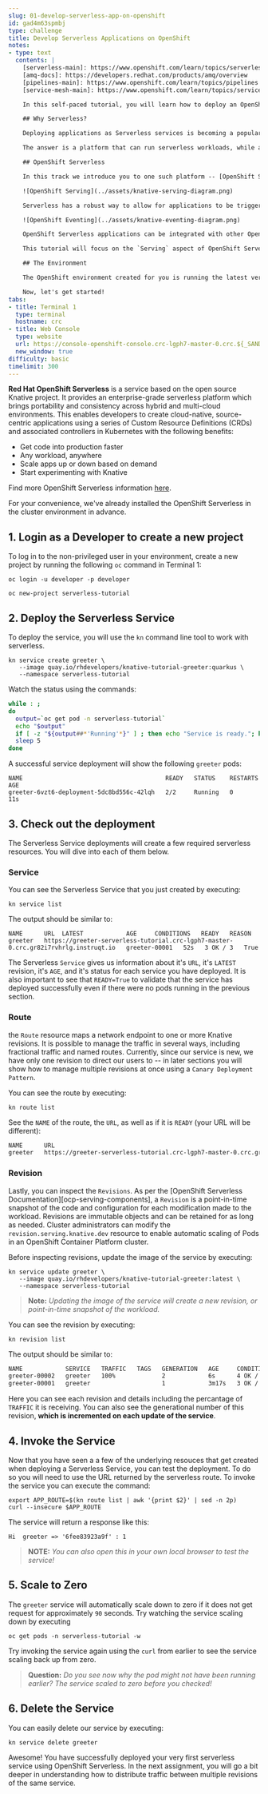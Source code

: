 ```yaml
---
slug: 01-develop-serverless-app-on-openshift
id: gad4m63spmbj
type: challenge
title: Develop Serverless Applications on OpenShift
notes:
- type: text
  contents: |
    [serverless-main]: https://www.openshift.com/learn/topics/serverless
    [amq-docs]: https://developers.redhat.com/products/amq/overview
    [pipelines-main]: https://www.openshift.com/learn/topics/pipelines
    [service-mesh-main]: https://www.openshift.com/learn/topics/service-mesh

    In this self-paced tutorial, you will learn how to deploy an OpenShift Serverless, which provides a development model to remove the overhead of server provisioning and maintenance from the developer.

    ## Why Serverless?

    Deploying applications as Serverless services is becoming a popular architectural style. It seems like many organizations assume that _Functions as a Service (FaaS)_ implies a serverless architecture. We think it is more accurate to say that FaaS is one of the ways to utilize serverless, although it is not the only way. This raises a super critical question for enterprises that may have applications which could be monolith or a microservice: What is the easiest path to serverless application deployment?

    The answer is a platform that can run serverless workloads, while also enabling you to have complete control of the configuration, building, and deployment. Ideally, the platform also supports deploying the applications as linux containers.

    ## OpenShift Serverless

    In this track we introduce you to one such platform -- [OpenShift Serverless][serverless-main].  OpenShift Serverless helps developers to deploy and run applications that will scale up or scale to zero on-demand. Applications are packaged as OCI compliant Linux containers that can be run anywhere.  This is known as `Serving`.

    ![OpenShift Serving](../assets/knative-serving-diagram.png)

    Serverless has a robust way to allow for applications to be triggered by a variety of event sources, such as events from your own applications, cloud services from multiple providers, Software as a Service (SaaS) systems and Red Hat Services ([AMQ Streams][amq-docs]).  This is known as `Eventing`.

    ![OpenShift Eventing](../assets/knative-eventing-diagram.png)

    OpenShift Serverless applications can be integrated with other OpenShift services, such as OpenShift [Pipelines][pipelines-main], and [Service Mesh][service-mesh-main], delivering a complete serverless application development and deployment experience.

    This tutorial will focus on the `Serving` aspect of OpenShift Serverless as the first diagram showcases.  Be on the lookout for additional tutorials to dig further into Serverless, specifically `Eventing`.

    ## The Environment

    The OpenShift environment created for you is running the latest version of the OpenShift Container Platform. This deployment is a self-contained environment that provides everything you need to be successful learning the platform. This includes a preconfigured command line environment, the OpenShift web console, public URLs, and sample applications.

    Now, let's get started!
tabs:
- title: Terminal 1
  type: terminal
  hostname: crc
- title: Web Console
  type: website
  url: https://console-openshift-console.crc-lgph7-master-0.crc.${_SANDBOX_ID}.instruqt.io
  new_window: true
difficulty: basic
timelimit: 300
---
```


**Red Hat OpenShift Serverless** is a service based on the open source Knative project. It provides an enterprise-grade serverless platform which brings portability and consistency across hybrid and multi-cloud environments. This enables developers to create cloud-native, source-centric applications using a series of Custom Resource Definitions (CRDs) and associated controllers in Kubernetes with the following benefits:

* Get code into production faster
* Any workload, anywhere
* Scale apps up or down based on demand
* Start experimenting with Knative

Find more OpenShift Serverless information [here](https://www.redhat.com/en/technologies/cloud-computing/openshift/serverless).

For your convenience, we've already installed the OpenShift Serverless in the cluster environment in advance.

## 1. Login as a Developer to create a new project

To log in to the non-privileged user in your environment, create a new project by running the following `oc` command in Terminal 1:

```
oc login -u developer -p developer

oc new-project serverless-tutorial
```

## 2. Deploy the Serverless Service

To deploy the service, you will use the `kn` command line tool to work with serverless.

```
kn service create greeter \
   --image quay.io/rhdevelopers/knative-tutorial-greeter:quarkus \
   --namespace serverless-tutorial
```

Watch the status using the commands:

```bash
while : ;
do
  output=`oc get pod -n serverless-tutorial`
  echo "$output"
  if [ -z "${output##*'Running'*}" ] ; then echo "Service is ready."; break; fi;
  sleep 5
done
```

A successful service deployment will show the following `greeter` pods:

```
NAME                                        READY   STATUS    RESTARTS   AGE
greeter-6vzt6-deployment-5dc8bd556c-42lqh   2/2     Running   0          11s
```

## 3. Check out the deployment

The Serverless Service deployments will create a few required serverless resources.  You will dive into each of them below.

### Service

You can see the Serverless Service that you just created by executing:

```
kn service list
```

The output should be similar to:

```
NAME      URL  LATEST            AGE     CONDITIONS   READY   REASON
greeter   https://greeter-serverless-tutorial.crc-lgph7-master-0.crc.gr82i7rvhrlg.instruqt.io   greeter-00001   52s   3 OK / 3   True
```
The Serverless `Service` gives us information about it's `URL`, it's `LATEST` revision, it's `AGE`, and it's status for each service you have deployed.  It is also important to see that `READY=True` to validate that the service has deployed successfully even if there were no pods running in the previous section.

### Route

the `Route` resource maps a network endpoint to one or more Knative revisions. It is possible to manage the traffic in several ways, including fractional traffic and named routes.  Currently, since our service is new, we have only one revision to direct our users to -- in later sections you will show how to manage multiple revisions at once using a `Canary Deployment Pattern`.

You can see the route by executing:
```
kn route list
```

See the `NAME` of the route, the `URL`, as well as if it is `READY` (your URL will be different):

```bash
NAME      URL                                                                                   READY
greeter   https://greeter-serverless-tutorial.crc-lgph7-master-0.crc.gr82i7rvhrlg.instruqt.io   True
```

### Revision

Lastly, you can inspect the `Revisions`.  As per the [OpenShift Serverless Documentation][ocp-serving-components], a `Revision` is a point-in-time snapshot of the code and configuration for each modification made to the workload. Revisions are immutable objects and can be retained for as long as needed. Cluster administrators can modify the `revision.serving.knative.dev` resource to enable automatic scaling of Pods in an OpenShift Container Platform cluster.

Before inspecting revisions, update the image of the service by executing:

```
kn service update greeter \
   --image quay.io/rhdevelopers/knative-tutorial-greeter:latest \
   --namespace serverless-tutorial
```

> **Note:** *Updating the image of the service will create a new revision, or point-in-time snapshot of the workload.*

You can see the revision by executing:
```
kn revision list
```

The output should be similar to:
```bash
NAME            SERVICE   TRAFFIC   TAGS   GENERATION   AGE     CONDITIONS   READY   REASON
greeter-00002   greeter   100%             2            6s      4 OK / 4     True
greeter-00001   greeter                    1            3m17s   3 OK / 4     True
```

Here you can see each revision and details including the percantage of `TRAFFIC` it is receiving.  You can also see the generational number of this revision, **which is incremented on each update of the service**.

## 4. Invoke the Service

Now that you have seen a a few of the underlying resouces that get created when deploying a Serverless Service, you can test the deployment.  To do so you will need to use the URL returned by the serverless route.  To invoke the service you can execute the command:

```
export APP_ROUTE=$(kn route list | awk '{print $2}' | sed -n 2p)
curl --insecure $APP_ROUTE
```

The service will return a response like this:

```
Hi  greeter => '6fee83923a9f' : 1
```

> **NOTE:** *You can also open this in your own local browser to test the service!*

## 5. Scale to Zero

The `greeter` service will automatically scale down to zero if it does not get request for approximately `90` seconds.  Try watching the service scaling down by executing

```
oc get pods -n serverless-tutorial -w
```

Try invoking the service again using the `curl` from earlier to see the service scaling back up from zero.

> **Question:** *Do you see now why the pod might not have been running earlier? The service scaled to zero before you checked!*

## 6. Delete the Service

You can easily delete our service by executing:

```
kn service delete greeter
```

Awesome! You have successfully deployed your very first serverless service using OpenShift Serverless. In the next assignment, you will go a bit deeper in understanding how to distribute traffic between multiple revisions of the same service.